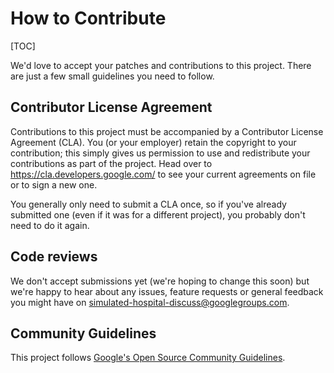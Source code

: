 # How to Contribute

[TOC]

We'd love to accept your patches and contributions to this project. There are
just a few small guidelines you need to follow.

## Contributor License Agreement

Contributions to this project must be accompanied by a Contributor License
Agreement (CLA). You (or your employer) retain the copyright to your
contribution; this simply gives us permission to use and redistribute your
contributions as part of the project. Head over to
<https://cla.developers.google.com/> to see your current agreements on file or
to sign a new one.

You generally only need to submit a CLA once, so if you've already submitted one
(even if it was for a different project), you probably don't need to do it
again.

## Code reviews

We don't accept submissions yet (we're hoping to change this soon) but we're
happy to hear about any issues, feature requests or general feedback you might
have on simulated-hospital-discuss@googlegroups.com.

## Community Guidelines

This project follows
[Google's Open Source Community Guidelines](https://opensource.google/conduct/).
